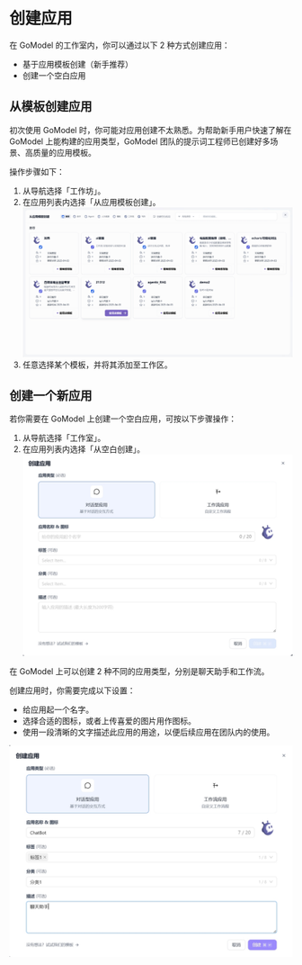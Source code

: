 # 创建应用

在 GoModel 的工作室内，你可以通过以下 2 种方式创建应用：
- 基于应用模板创建（新手推荐）
- 创建一个空白应用

## 从模板创建应用
初次使用 GoModel 时，你可能对应用创建不太熟悉。为帮助新手用户快速了解在 GoModel 上能构建的应用类型，GoModel 团队的提示词工程师已创建好多场景、高质量的应用模板。

操作步骤如下：
1. 从导航选择「工作坊」。
2. 在应用列表内选择「从应用模板创建」。
![从模板创建应用](../../public/creating-an-application1.png)
3. 任意选择某个模板，并将其添加至工作区。

## 创建一个新应用
若你需要在 GoModel 上创建一个空白应用，可按以下步骤操作：
1. 从导航选择「工作室」。
2. 在应用列表内选择「从空白创建」。
![从空白创建应用](../../public/creating-an-application2.png)

在 GoModel 上可以创建 2 种不同的应用类型，分别是聊天助手和工作流。

创建应用时，你需要完成以下设置：
- 给应用起一个名字。
- 选择合适的图标，或者上传喜爱的图片用作图标。
- 使用一段清晰的文字描述此应用的用途，以便后续应用在团队内的使用。

![创建应用相关图片](../../public/creating-an-application3.png)


